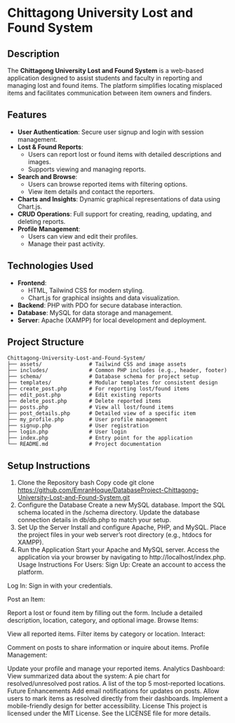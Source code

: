 # Chittagong University Lost and Found System

## Description

The **Chittagong University Lost and Found System** is a web-based application designed to assist students and faculty in reporting and managing lost and found items. The platform simplifies locating misplaced items and facilitates communication between item owners and finders.

## Features

- **User Authentication**: Secure user signup and login with session management.
- **Lost & Found Reports**: 
  - Users can report lost or found items with detailed descriptions and images.
  - Supports viewing and managing reports.
- **Search and Browse**: 
  - Users can browse reported items with filtering options.
  - View item details and contact the reporters.
- **Charts and Insights**: Dynamic graphical representations of data using Chart.js.
- **CRUD Operations**: Full support for creating, reading, updating, and deleting reports.
- **Profile Management**: 
  - Users can view and edit their profiles.
  - Manage their past activity.

## Technologies Used

- **Frontend**: 
  - HTML, Tailwind CSS for modern styling.
  - Chart.js for graphical insights and data visualization.
- **Backend**: PHP with PDO for secure database interaction.
- **Database**: MySQL for data storage and management.
- **Server**: Apache (XAMPP) for local development and deployment.

## Project Structure

```plaintext
Chittagong-University-Lost-and-Found-System/
├── assets/               # Tailwind CSS and image assets
├── includes/             # Common PHP includes (e.g., header, footer)
├── schema/               # Database schema for project setup
├── templates/            # Modular templates for consistent design
├── create_post.php       # For reporting lost/found items
├── edit_post.php         # Edit existing reports
├── delete_post.php       # Delete reported items
├── posts.php             # View all lost/found items
├── post_details.php      # Detailed view of a specific item
├── my_profile.php        # User profile management
├── signup.php            # User registration
├── login.php             # User login
├── index.php             # Entry point for the application
└── README.md             # Project documentation
```

## Setup Instructions
1. Clone the Repository
bash
Copy code
git clone https://github.com/EmranHoque/DatabaseProject-Chittagong-University-Lost-and-Found-System.git
2. Configure the Database
Create a new MySQL database.
Import the SQL schema located in the /schema directory.
Update the database connection details in db/db.php to match your setup.
3. Set Up the Server
Install and configure Apache, PHP, and MySQL.
Place the project files in your web server’s root directory (e.g., htdocs for XAMPP).
4. Run the Application
Start your Apache and MySQL server.
Access the application via your browser by navigating to http://localhost/index.php.
Usage Instructions
For Users:
Sign Up:
Create an account to access the platform.

Log In:
Sign in with your credentials.

Post an Item:

Report a lost or found item by filling out the form.
Include a detailed description, location, category, and optional image.
Browse Items:

View all reported items.
Filter items by category or location.
Interact:

Comment on posts to share information or inquire about items.
Profile Management:

Update your profile and manage your reported items.
Analytics Dashboard:
View summarized data about the system:
A pie chart for resolved/unresolved post ratios.
A list of the top 5 most-reported locations.
Future Enhancements
Add email notifications for updates on posts.
Allow users to mark items as resolved directly from their dashboards.
Implement a mobile-friendly design for better accessibility.
License
This project is licensed under the MIT License. See the LICENSE file for more details.
